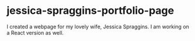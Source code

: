 # jessica-spraggins-portfolio-page
I created a webpage for my lovely wife, Jessica Spraggins. I am working on a React version as well. 
